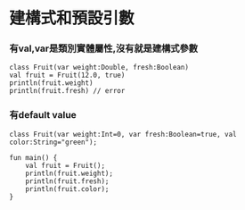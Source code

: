 # 建構式和預設引數

### 有val,var是類別實體屬性,沒有就是建構式參數
	class Fruit(var weight:Double, fresh:Boolean)
	val fruit = Fruit(12.0, true)
	println(fruit.weight)
	println(fruit.fresh) // error
	
### 有default value
	class Fruit(var weight:Int=0, var fresh:Boolean=true, val color:String="green");
	
	fun main() {
	    val fruit = Fruit();
	    println(fruit.weight);
	    println(fruit.fresh);
	    println(fruit.color);
	}
		


